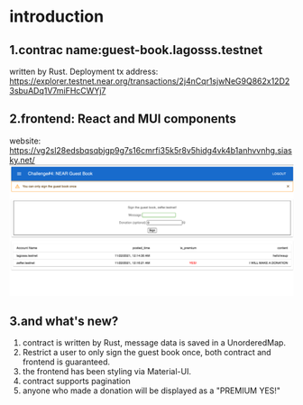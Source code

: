 # introduction  

## 1.contrac name:guest-book.lagosss.testnet   
written by Rust. Deployment tx address:  
https://explorer.testnet.near.org/transactions/2j4nCqr1sjwNeG9Q862x12D23sbuADq1V7miFHcCWYj7 


## 2.frontend: React and MUI components   
website:  
https://vg2sl28edsbqsqbjgp9g7s16cmrfi35k5r8v5hidg4vk4b1anhvvnhg.siasky.net/  
![website screenshot](screenshot.png)

## 3.and what's new?  
1) contract is written by Rust, message data is saved in a UnorderedMap.  
2) Restrict a user to only sign the guest book once, both contract and frontend is guaranteed.  
3) the frontend has been styling via Material-UI.  
4) contract supports pagination
5) anyone who made a donation will be displayed as a "PREMIUM YES!"
